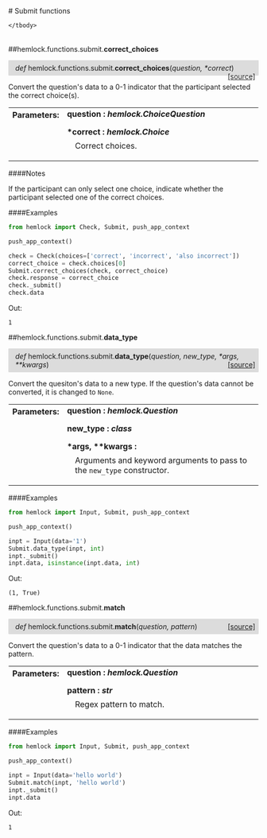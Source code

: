 <script src="https://cdn.mathjax.org/mathjax/latest/MathJax.js?config=TeX-AMS-MML_HTMLorMML" type="text/javascript"></script>

<link rel="stylesheet" href="https://assets.readthedocs.org/static/css/readthedocs-doc-embed.css" type="text/css" />

<style>
    a.src-href {
        float: right;
    }
    p.attr {
        margin-top: 0.5em;
        margin-left: 1em;
    }
    p.func-header {
        background-color: gainsboro;
        border-radius: 0.1em;
        padding: 0.5em;
        padding-left: 1em;
    }
    table.field-table {
        border-radius: 0.1em
    }
</style># Submit functions

<table class="docutils field-list field-table" frame="void" rules="none">
    <col class="field-name" />
    <col class="field-body" />
    <tbody valign="top">
        
    </tbody>
</table>



##hemlock.functions.submit.**correct_choices**

<p class="func-header">
    <i>def</i> hemlock.functions.submit.<b>correct_choices</b>(<i>question, *correct</i>) <a class="src-href" target="_blank" href="https://github.com/dsbowen/hemlock/blob/master/hemlock/functions/submit.py#L8">[source]</a>
</p>

Convert the question's data to a 0-1 indicator that the participant
selected the correct choice(s).

<table class="docutils field-list field-table" frame="void" rules="none">
    <col class="field-name" />
    <col class="field-body" />
    <tbody valign="top">
        <tr class="field">
    <th class="field-name"><b>Parameters:</b></td>
    <td class="field-body" width="100%"><b>question : <i>hemlock.ChoiceQuestion</i></b>
<p class="attr">
    
</p>
<b>*correct : <i>hemlock.Choice</i></b>
<p class="attr">
    Correct choices.
</p></td>
</tr>
    </tbody>
</table>

####Notes

If the participant can only select one choice, indicate whether the
participant selected one of the correct choices.

####Examples

```python
from hemlock import Check, Submit, push_app_context

push_app_context()

check = Check(choices=['correct', 'incorrect', 'also incorrect'])
correct_choice = check.choices[0]
Submit.correct_choices(check, correct_choice)
check.response = correct_choice
check._submit()
check.data
```

Out:

```
1
```

##hemlock.functions.submit.**data_type**

<p class="func-header">
    <i>def</i> hemlock.functions.submit.<b>data_type</b>(<i>question, new_type, *args, **kwargs</i>) <a class="src-href" target="_blank" href="https://github.com/dsbowen/hemlock/blob/master/hemlock/functions/submit.py#L49">[source]</a>
</p>

Convert the quesiton's data to a new type. If the question's data cannot
be converted, it is changed to `None`.

<table class="docutils field-list field-table" frame="void" rules="none">
    <col class="field-name" />
    <col class="field-body" />
    <tbody valign="top">
        <tr class="field">
    <th class="field-name"><b>Parameters:</b></td>
    <td class="field-body" width="100%"><b>question : <i>hemlock.Question</i></b>
<p class="attr">
    
</p>
<b>new_type : <i>class</i></b>
<p class="attr">
    
</p>
<b>*args, **kwargs : <i></i></b>
<p class="attr">
    Arguments and keyword arguments to pass to the <code>new_type</code> constructor.
</p></td>
</tr>
    </tbody>
</table>

####Examples

```python
from hemlock import Input, Submit, push_app_context

push_app_context()

inpt = Input(data='1')
Submit.data_type(inpt, int)
inpt._submit()
inpt.data, isinstance(inpt.data, int)
```

Out:

```
(1, True)
```

##hemlock.functions.submit.**match**

<p class="func-header">
    <i>def</i> hemlock.functions.submit.<b>match</b>(<i>question, pattern</i>) <a class="src-href" target="_blank" href="https://github.com/dsbowen/hemlock/blob/master/hemlock/functions/submit.py#L87">[source]</a>
</p>

Convert the question's data to a 0-1 indicator that the data matches the
pattern.

<table class="docutils field-list field-table" frame="void" rules="none">
    <col class="field-name" />
    <col class="field-body" />
    <tbody valign="top">
        <tr class="field">
    <th class="field-name"><b>Parameters:</b></td>
    <td class="field-body" width="100%"><b>question : <i>hemlock.Question</i></b>
<p class="attr">
    
</p>
<b>pattern : <i>str</i></b>
<p class="attr">
    Regex pattern to match.
</p></td>
</tr>
    </tbody>
</table>

####Examples

```python
from hemlock import Input, Submit, push_app_context

push_app_context()

inpt = Input(data='hello world')
Submit.match(inpt, 'hello world')
inpt._submit()
inpt.data
```

Out:

```
1
```